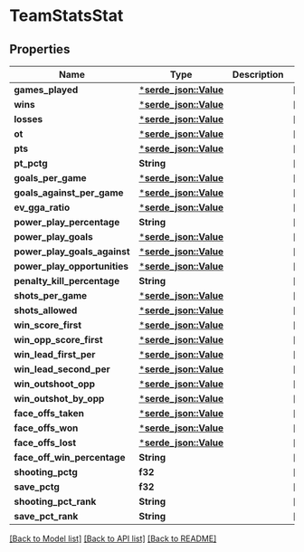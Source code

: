 # TeamStatsStat

## Properties

Name | Type | Description | Notes
------------ | ------------- | ------------- | -------------
**games_played** | [***serde_json::Value**](serde_json::Value.md) |  | [optional] 
**wins** | [***serde_json::Value**](serde_json::Value.md) |  | [optional] 
**losses** | [***serde_json::Value**](serde_json::Value.md) |  | [optional] 
**ot** | [***serde_json::Value**](serde_json::Value.md) |  | [optional] 
**pts** | [***serde_json::Value**](serde_json::Value.md) |  | [optional] 
**pt_pctg** | **String** |  | [optional] 
**goals_per_game** | [***serde_json::Value**](serde_json::Value.md) |  | [optional] 
**goals_against_per_game** | [***serde_json::Value**](serde_json::Value.md) |  | [optional] 
**ev_gga_ratio** | [***serde_json::Value**](serde_json::Value.md) |  | [optional] 
**power_play_percentage** | **String** |  | [optional] 
**power_play_goals** | [***serde_json::Value**](serde_json::Value.md) |  | [optional] 
**power_play_goals_against** | [***serde_json::Value**](serde_json::Value.md) |  | [optional] 
**power_play_opportunities** | [***serde_json::Value**](serde_json::Value.md) |  | [optional] 
**penalty_kill_percentage** | **String** |  | [optional] 
**shots_per_game** | [***serde_json::Value**](serde_json::Value.md) |  | [optional] 
**shots_allowed** | [***serde_json::Value**](serde_json::Value.md) |  | [optional] 
**win_score_first** | [***serde_json::Value**](serde_json::Value.md) |  | [optional] 
**win_opp_score_first** | [***serde_json::Value**](serde_json::Value.md) |  | [optional] 
**win_lead_first_per** | [***serde_json::Value**](serde_json::Value.md) |  | [optional] 
**win_lead_second_per** | [***serde_json::Value**](serde_json::Value.md) |  | [optional] 
**win_outshoot_opp** | [***serde_json::Value**](serde_json::Value.md) |  | [optional] 
**win_outshot_by_opp** | [***serde_json::Value**](serde_json::Value.md) |  | [optional] 
**face_offs_taken** | [***serde_json::Value**](serde_json::Value.md) |  | [optional] 
**face_offs_won** | [***serde_json::Value**](serde_json::Value.md) |  | [optional] 
**face_offs_lost** | [***serde_json::Value**](serde_json::Value.md) |  | [optional] 
**face_off_win_percentage** | **String** |  | [optional] 
**shooting_pctg** | **f32** |  | [optional] 
**save_pctg** | **f32** |  | [optional] 
**shooting_pct_rank** | **String** |  | [optional] 
**save_pct_rank** | **String** |  | [optional] 

[[Back to Model list]](../README.md#documentation-for-models) [[Back to API list]](../README.md#documentation-for-api-endpoints) [[Back to README]](../README.md)


